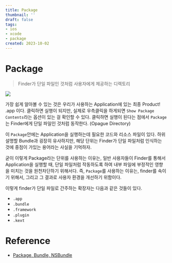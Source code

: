 ```yaml
---
title: Package
thumbnail: ''
draft: false
tags:
- ios
- xcode
- package
created: 2023-10-02
---
```


# Package

 > 
 > Finder가 단일 파일인 것처럼 사용자에게 제공하는 디렉토리

![](XcodeProject_01_Package_Bundle_0.png)

가장 쉽게 알아볼 수 있는 것은 우리가 사용하는 Application에 있는 최종 Product! .app 이다. 클릭하면 실행이 되지만, 실제로 우측클릭을 하게되면 `Show Package Contents`라는 옵션이 있는 걸 확인할 수 있다. 클릭하면 실행이 된다는 점에서 `Package`는 Finder에게 단일 파일인 것처럼 동작한다. (Opague Directory)

이 `Package`안에는 Application을 실행하는데 필요한 코드와 리소스 파일이 있다. 하위 설명할 Bundle과 굉장히 유사하지만, 해당 단위는 Finder가 단일 파일처럼 인식하는 것에 중점이 가있는 용어라는 사실을 기억하자.

굳이 이렇게 Package라는 단위를 사용하는 이유는, 일반 사용자들이 Finder를 통해서 Application을 실행할 때, 단일 파일처럼 작동하도록 하여 내부 파일에 부정적인 영향을 미치는 것을 원천차단하기 위해서다. 즉, `Package`를 사용하는 이유는, finder를 속이기 위해서, 그리고 그 결과로 사용자 환경을 개선하기 위함이다.

이렇게 finder가 단일 파일로 간주하는 확장자는 다음과 같은 것들이 있다.

* `.app`
* `.bundle`
* `.framework`
* `.plugin`
* `.kext`

# Reference

* [Package, Bundle, NSBundle](https://hcn1519.github.io/articles/2018-12/bundle)
